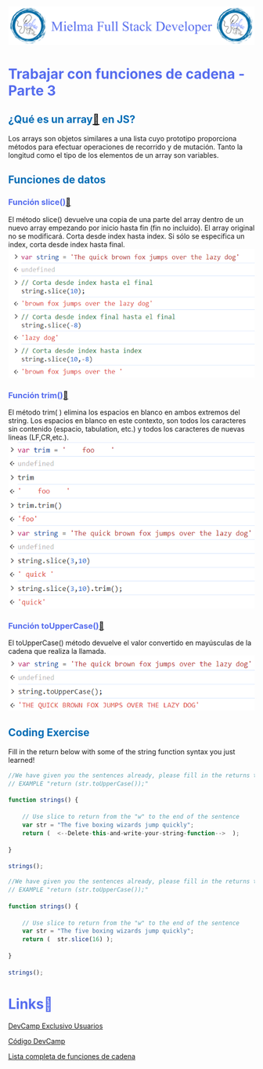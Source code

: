![Logo Mielma](Logo/Logo_Encabezado.png)

# <b><font color="#556CEE">Trabajar con funciones de cadena - Parte 3</font></b>

## <b><font color="#006cb5">¿Qué es un array[🔗](https://developer.mozilla.org/es/docs/Web/JavaScript/Reference/Global_Objects/Array) en JS?</font></b>
 Los arrays son objetos similares a una lista cuyo prototipo proporciona métodos para efectuar operaciones de recorrido y de mutación. Tanto la longitud como el tipo de los elementos de un array son variables.

## <b><font color="#006cb5">Funciones de datos</font></b>

### <font color="#556CEE">Función slice()[🔗](https://developer.mozilla.org/es/docs/Web/JavaScript/Reference/Global_Objects/Array/slice)</font>
El método slice() devuelve una copia de una parte del array dentro de un nuevo array empezando por inicio hasta fin (fin no incluido). El array original no se modificará.
Corta desde index hasta index. Si sólo se especifica un index, corta desde index hasta final.
![Funciones String .slice()](image/Funciones_String_.slice().png) 

### <font color="#556CEE">Función trim()[🔗](https://developer.mozilla.org/es/docs/Web/JavaScript/Reference/Global_Objects/String/trim)</font>

El método trim( ) elimina los espacios en blanco en ambos extremos del string. Los espacios en blanco en este contexto, son todos los caracteres sin contenido (espacio, tabulation, etc.) y todos los caracteres de nuevas lineas (LF,CR,etc.).
![Funciones String .trim()](image/Funciones_String_.trim().png)

### <font color="#556CEE">Función toUpperCase()[🔗](https://developer.mozilla.org/es/docs/Web/JavaScript/Reference/Global_Objects/String/toUpperCase)</font>
El toUpperCase() método devuelve el valor convertido en mayúsculas de la cadena que realiza la llamada.
![Funciones String .toUpperCase](image/Funciones_String_.toUpperCase().png)

## <b><font color="#006cb5">Coding Exercise</font></b>
Fill in the return below with some of the string function syntax you just learned!
```js
//We have given you the sentences already, please fill in the returns to make the test pass
// EXAMPLE "return (str.toUpperCase());"

function strings() {
    
    // Use slice to return from the "w" to the end of the sentence
    var str = "The five boxing wizards jump quickly";
    return (  <--Delete-this-and-write-your-string-function-->  );
    
}

strings();
```
```js
//We have given you the sentences already, please fill in the returns to make the test pass
// EXAMPLE "return (str.toUpperCase());"

function strings() {
    
    // Use slice to return from the "w" to the end of the sentence
    var str = "The five boxing wizards jump quickly";
    return (  str.slice(16) );
    
}

strings();
```

# <b><font color="#556CEE">Links🔗</font></b>

[DevCamp Exclusivo Usuarios](https://basque.devcamp.com/pt-full-stack-development-javascript-python-react/guide/working-with-string-functions-part-3)  

[Código DevCamp](https://github.com/rails-camp/javascript-programming/blob/master/section_b_13_string_functions.js)

[Lista completa de funciones de cadena](https://www.w3schools.com/jsref/jsref_obj_string.asp)